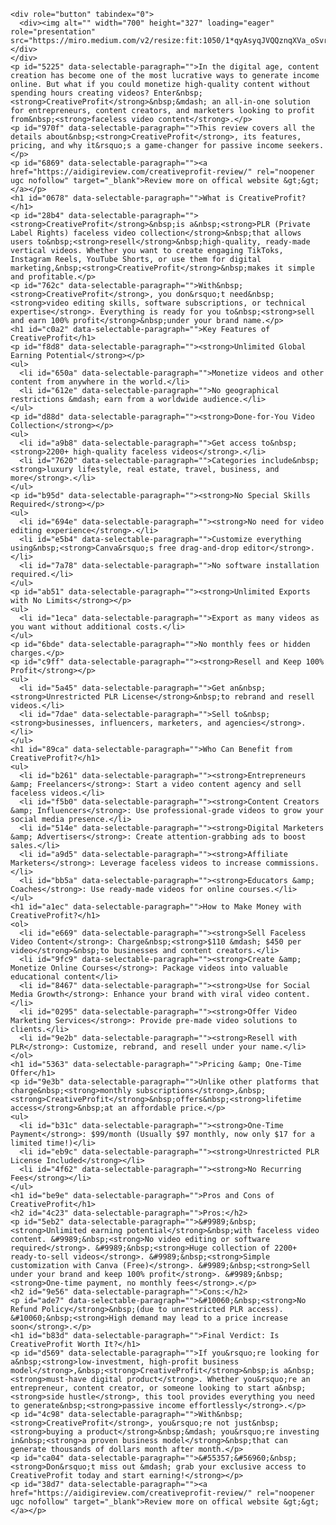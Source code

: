 	<div role="button" tabindex="0">
	  <div><img alt="" width="700" height="327" loading="eager" role="presentation" src="https://miro.medium.com/v2/resize:fit:1050/1*qyAsyqJVQQznqXVa_oSvrQ.png"></div>
	</div>
	<p id="5225" data-selectable-paragraph="">In the digital age, content creation has become one of the most lucrative ways to generate income online. But what if you could monetize high-quality content without spending hours creating videos? Enter&nbsp;<strong>CreativeProfit</strong>&nbsp;&mdash; an all-in-one solution for entrepreneurs, content creators, and marketers looking to profit from&nbsp;<strong>faceless video content</strong>.</p>
	<p id="970f" data-selectable-paragraph="">This review covers all the details about&nbsp;<strong>CreativeProfit</strong>, its features, pricing, and why it&rsquo;s a game-changer for passive income seekers.</p>
	<p id="6869" data-selectable-paragraph=""><a href="https://aidigireview.com/creativeprofit-review/" rel="noopener ugc nofollow" target="_blank">Review more on offical website &gt;&gt;</a></p>
	<h1 id="0678" data-selectable-paragraph="">What is CreativeProfit?</h1>
	<p id="28b4" data-selectable-paragraph=""><strong>CreativeProfit</strong>&nbsp;is a&nbsp;<strong>PLR (Private Label Rights) faceless video collection</strong>&nbsp;that allows users to&nbsp;<strong>resell</strong>&nbsp;high-quality, ready-made vertical videos. Whether you want to create engaging TikToks, Instagram Reels, YouTube Shorts, or use them for digital marketing,&nbsp;<strong>CreativeProfit</strong>&nbsp;makes it simple and profitable.</p>
	<p id="762c" data-selectable-paragraph="">With&nbsp;<strong>CreativeProfit</strong>, you don&rsquo;t need&nbsp;<strong>video editing skills, software subscriptions, or technical expertise</strong>. Everything is ready for you to&nbsp;<strong>sell and earn 100% profit</strong>&nbsp;under your brand name.</p>
	<h1 id="c0a2" data-selectable-paragraph="">Key Features of CreativeProfit</h1>
	<p id="f8d8" data-selectable-paragraph=""><strong>Unlimited Global Earning Potential</strong></p>
	<ul>
	  <li id="650a" data-selectable-paragraph="">Monetize videos and other content from anywhere in the world.</li>
	  <li id="612e" data-selectable-paragraph="">No geographical restrictions &mdash; earn from a worldwide audience.</li>
	</ul>
	<p id="d88d" data-selectable-paragraph=""><strong>Done-for-You Video Collection</strong></p>
	<ul>
	  <li id="a9b8" data-selectable-paragraph="">Get access to&nbsp;<strong>2200+ high-quality faceless videos</strong>.</li>
	  <li id="7620" data-selectable-paragraph="">Categories include&nbsp;<strong>luxury lifestyle, real estate, travel, business, and more</strong>.</li>
	</ul>
	<p id="b95d" data-selectable-paragraph=""><strong>No Special Skills Required</strong></p>
	<ul>
	  <li id="694e" data-selectable-paragraph=""><strong>No need for video editing experience</strong>.</li>
	  <li id="e5b4" data-selectable-paragraph="">Customize everything using&nbsp;<strong>Canva&rsquo;s free drag-and-drop editor</strong>.</li>
	  <li id="7a78" data-selectable-paragraph="">No software installation required.</li>
	</ul>
	<p id="ab51" data-selectable-paragraph=""><strong>Unlimited Exports with No Limits</strong></p>
	<ul>
	  <li id="1eca" data-selectable-paragraph="">Export as many videos as you want without additional costs.</li>
	</ul>
	<p id="6bde" data-selectable-paragraph="">No monthly fees or hidden charges.</p>
	<p id="c9ff" data-selectable-paragraph=""><strong>Resell and Keep 100% Profit</strong></p>
	<ul>
	  <li id="5a45" data-selectable-paragraph="">Get an&nbsp;<strong>Unrestricted PLR License</strong>&nbsp;to rebrand and resell videos.</li>
	  <li id="7dae" data-selectable-paragraph="">Sell to&nbsp;<strong>businesses, influencers, marketers, and agencies</strong>.</li>
	</ul>
	<h1 id="89ca" data-selectable-paragraph="">Who Can Benefit from CreativeProfit?</h1>
	<ul>
	  <li id="b261" data-selectable-paragraph=""><strong>Entrepreneurs &amp; Freelancers</strong>: Start a video content agency and sell faceless videos.</li>
	  <li id="f5b0" data-selectable-paragraph=""><strong>Content Creators &amp; Influencers</strong>: Use professional-grade videos to grow your social media presence.</li>
	  <li id="514e" data-selectable-paragraph=""><strong>Digital Marketers &amp; Advertisers</strong>: Create attention-grabbing ads to boost sales.</li>
	  <li id="a9d5" data-selectable-paragraph=""><strong>Affiliate Marketers</strong>: Leverage faceless videos to increase commissions.</li>
	  <li id="bb5a" data-selectable-paragraph=""><strong>Educators &amp; Coaches</strong>: Use ready-made videos for online courses.</li>
	</ul>
	<h1 id="a1ec" data-selectable-paragraph="">How to Make Money with CreativeProfit?</h1>
	<ol>
	  <li id="e669" data-selectable-paragraph=""><strong>Sell Faceless Video Content</strong>: Charge&nbsp;<strong>$110 &mdash; $450 per video</strong>&nbsp;to businesses and content creators.</li>
	  <li id="9fc9" data-selectable-paragraph=""><strong>Create &amp; Monetize Online Courses</strong>: Package videos into valuable educational content</li>
	  <li id="8467" data-selectable-paragraph=""><strong>Use for Social Media Growth</strong>: Enhance your brand with viral video content.</li>
	  <li id="0295" data-selectable-paragraph=""><strong>Offer Video Marketing Services</strong>: Provide pre-made video solutions to clients.</li>
	  <li id="9e2b" data-selectable-paragraph=""><strong>Resell with PLR</strong>: Customize, rebrand, and resell under your name.</li>
	</ol>
	<h1 id="5363" data-selectable-paragraph="">Pricing &amp; One-Time Offer</h1>
	<p id="9e3b" data-selectable-paragraph="">Unlike other platforms that charge&nbsp;<strong>monthly subscriptions</strong>,&nbsp;<strong>CreativeProfit</strong>&nbsp;offers&nbsp;<strong>lifetime access</strong>&nbsp;at an affordable price.</p>
	<ul>
	  <li id="b31c" data-selectable-paragraph=""><strong>One-Time Payment</strong>: $99/month (Usually $97 monthly, now only $17 for a limited time!)</li>
	  <li id="eb9c" data-selectable-paragraph=""><strong>Unrestricted PLR License Included</strong></li>
	  <li id="4f62" data-selectable-paragraph=""><strong>No Recurring Fees</strong></li>
	</ul>
	<h1 id="be9e" data-selectable-paragraph="">Pros and Cons of CreativeProfit</h1>
	<h2 id="4c23" data-selectable-paragraph="">Pros:</h2>
	<p id="5eb2" data-selectable-paragraph="">&#9989;&nbsp;<strong>Unlimited earning potential</strong>&nbsp;with faceless video content. &#9989;&nbsp;<strong>No video editing or software required</strong>. &#9989;&nbsp;<strong>Huge collection of 2200+ ready-to-sell videos</strong>. &#9989;&nbsp;<strong>Simple customization with Canva (Free)</strong>. &#9989;&nbsp;<strong>Sell under your brand and keep 100% profit</strong>. &#9989;&nbsp;<strong>One-time payment, no monthly fees</strong>.</p>
	<h2 id="9e56" data-selectable-paragraph="">Cons:</h2>
	<p id="ade7" data-selectable-paragraph="">&#10060;&nbsp;<strong>No Refund Policy</strong>&nbsp;(due to unrestricted PLR access). &#10060;&nbsp;<strong>High demand may lead to a price increase soon</strong>.</p>
	<h1 id="b83d" data-selectable-paragraph="">Final Verdict: Is CreativeProfit Worth It?</h1>
	<p id="d569" data-selectable-paragraph="">If you&rsquo;re looking for a&nbsp;<strong>low-investment, high-profit business model</strong>,&nbsp;<strong>CreativeProfit</strong>&nbsp;is a&nbsp;<strong>must-have digital product</strong>. Whether you&rsquo;re an entrepreneur, content creator, or someone looking to start a&nbsp;<strong>side hustle</strong>, this tool provides everything you need to generate&nbsp;<strong>passive income effortlessly</strong>.</p>
	<p id="4c98" data-selectable-paragraph="">With&nbsp;<strong>CreativeProfit</strong>, you&rsquo;re not just&nbsp;<strong>buying a product</strong>&nbsp;&mdash; you&rsquo;re investing in&nbsp;<strong>a proven business model</strong>&nbsp;that can generate thousands of dollars month after month.</p>
	<p id="ca04" data-selectable-paragraph="">&#55357;&#56960;&nbsp;<strong>Don&rsquo;t miss out &mdash; grab your exclusive access to CreativeProfit today and start earning!</strong></p>
	<p id="38d7" data-selectable-paragraph=""><a href="https://aidigireview.com/creativeprofit-review/" rel="noopener ugc nofollow" target="_blank">Review more on offical website &gt;&gt;</a></p>
